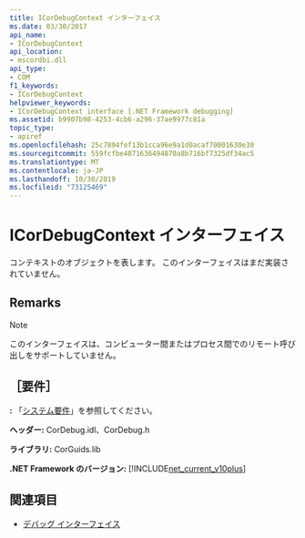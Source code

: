 ```yaml
---
title: ICorDebugContext インターフェイス
ms.date: 03/30/2017
api_name:
- ICorDebugContext
api_location:
- mscordbi.dll
api_type:
- COM
f1_keywords:
- ICorDebugContext
helpviewer_keywords:
- ICorDebugContext interface [.NET Framework debugging]
ms.assetid: b9907b98-4253-4cb6-a296-37ae9977c81a
topic_type:
- apiref
ms.openlocfilehash: 25c7894fef13b1cca96e9a1d0acaf70001630e30
ms.sourcegitcommit: 559fcfbe4871636494870a8b716bf7325df34ac5
ms.translationtype: MT
ms.contentlocale: ja-JP
ms.lasthandoff: 10/30/2019
ms.locfileid: "73125469"
---
```

# <a name="icordebugcontext-interface"></a>ICorDebugContext インターフェイス

コンテキストのオブジェクトを表します。 このインターフェイスはまだ実装されていません。  
  
## <a name="remarks"></a>Remarks  
  
> [!NOTE]
> このインターフェイスは、コンピューター間またはプロセス間でのリモート呼び出しをサポートしていません。  
  
## <a name="requirements"></a>［要件］  
 **:** 「[システム要件](../../../../docs/framework/get-started/system-requirements.md)」を参照してください。  
  
 **ヘッダー:** CorDebug.idl、CorDebug.h  
  
 **ライブラリ:** CorGuids.lib  
  
 **.NET Framework のバージョン:** [!INCLUDE[net_current_v10plus](../../../../includes/net-current-v10plus-md.md)]  
  
## <a name="see-also"></a>関連項目

- [デバッグ インターフェイス](../../../../docs/framework/unmanaged-api/debugging/debugging-interfaces.md)
